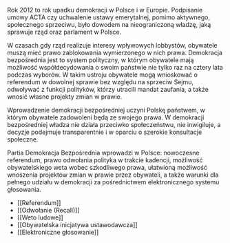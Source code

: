 Rok 2012 to rok upadku demokracji w Polsce i w Europie. Podpisanie umowy ACTA czy uchwalenie ustawy emerytalnej, pomimo aktywnego, społecznego sprzeciwu, było dowodem na nieograniczoną władzę, jaką sprawuje rząd oraz parlament w Polsce.

W czasach gdy rząd realizuje interesy wpływowych lobbystów, obywatele muszą mieć prawo zablokowania wymierzonego w nich prawa. Demokracja bezpośrednia jest to system polityczny, w którym obywatele mają możliwość współdecydowania o swoim państwie nie tylko raz na cztery lata podczas wyborów. W takim ustroju obywatele mogą wnioskować o referendum w dowolnej sprawie bez względu na sprzeciw Sejmu, odwoływać z funkcji polityków, którzy utracili mandat zaufania, a także wnosić własne projekty zmian w prawie.

Wprowadzenie demokracji bezpośredniej uczyni Polskę państwem, w którym obywatele zadowoleni będą ze swojego prawa. W demokracji bezpośredniej władza nie działa przeciwko społeczeństwu, nie inwigiluje, a decyzje podejmuje transparentnie i w oparciu o szerokie konsultacje społeczne.

Partia Demokracja Bezpośrednia wprowadzi w Polsce: nowoczesne referendum, prawo odwołania polityka w trakcie kadencji, możliwość obywatelskiego weta wobec szkodliwego prawa, ułatwioną możliwość wnoszenia projektów zmian w prawie przez obywateli, a także warunki dla pełnego udziału w demokracji za pośrednictwem elektronicznego systemu głosowania.

* [[Referendum]]
* [[Odwołanie (Recall)]]
* [[Weto ludowe]]
* [[Obywatelska inicjatywa ustawodawcza]]
* [[Elektroniczne głosowanie]]